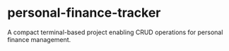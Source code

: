 # personal-finance-tracker
 A compact terminal-based project enabling CRUD operations for personal finance management.
